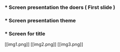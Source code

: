 ### * Screen presentation the doers ( First slide )

### * Screen presentation theme

### * Screen for title

[[img1.png]]
[[img2.png]]
[[img3.png]]

